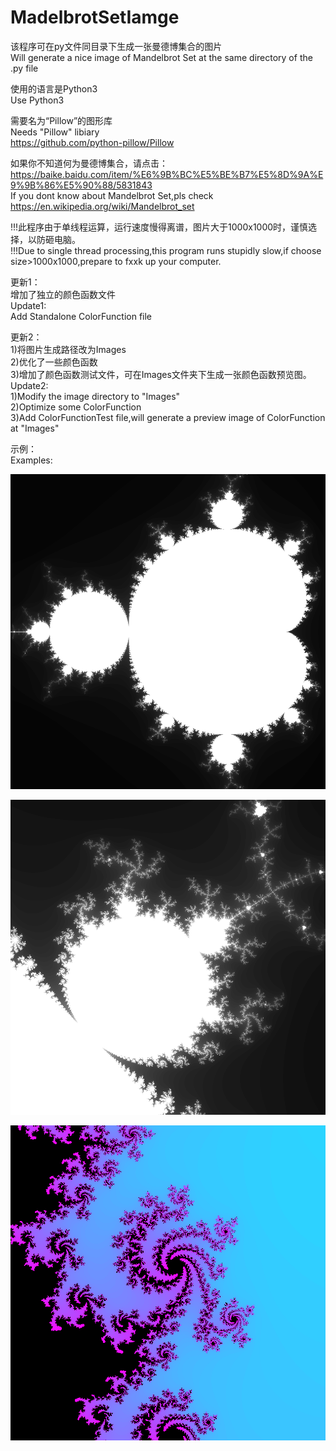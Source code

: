 # MadelbrotSetIamge


该程序可在py文件同目录下生成一张曼德博集合的图片  
Will generate a nice image of Mandelbrot Set at the same directory of the .py file  

使用的语言是Python3  
Use Python3  

需要名为“Pillow”的图形库  
Needs "Pillow" libiary  
https://github.com/python-pillow/Pillow  

如果你不知道何为曼德博集合，请点击：https://baike.baidu.com/item/%E6%9B%BC%E5%BE%B7%E5%8D%9A%E9%9B%86%E5%90%88/5831843  
If you dont know about Mandelbrot Set,pls check https://en.wikipedia.org/wiki/Mandelbrot_set  

!!!此程序由于单线程运算，运行速度慢得离谱，图片大于1000x1000时，谨慎选择，以防砸电脑。  
!!!Due to single thread processing,this program runs stupidly slow,if choose size>1000x1000,prepare to fxxk up your computer.

更新1：  
增加了独立的颜色函数文件  
Update1:  
Add Standalone ColorFunction file  

更新2：  
1)将图片生成路径改为Images  
2)优化了一些颜色函数  
3)增加了颜色函数测试文件，可在Images文件夹下生成一张颜色函数预览图。  
Update2:  
1)Modify the image directory to "Images"  
2)Optimize some ColorFunction  
3)Add ColorFunctionTest file,will generate a preview image of ColorFunction at "Images"  

示例：  
Examples:  

![image](https://github.com/BlackieVan/MadelbrotSetIamge/blob/main/Examples/Mandelbrot_X-0.5000_Y0.0000_R1.0000_N100_W1000_H1000_1610692012.png)

![image](https://github.com/BlackieVan/MadelbrotSetIamge/blob/main/Examples/Mandelbrot_X0.3000_Y0.5500_R0.1000_N100_W1000_H1000_1611648033.png)

![image](https://github.com/BlackieVan/MadelbrotSetIamge/blob/main/Examples/Mandelbrot_X-0.4600_Y0.5800_R0.0100_N100_W1000_H1000_1611643273.png)